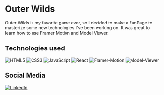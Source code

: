 # Outer Wilds

Outer Wilds is my favorite game ever, so I decided to make a FanPage to masterize some new technologies I've been working on.
It was great to learn how to use Framer Motion and Model Viewer.

## Technologies used

![HTML5](https://img.shields.io/badge/HTML5-000?style=for-the-badge&logo=html5)
![CSS3](https://img.shields.io/badge/CSS3-000?style=for-the-badge&logo=css3&logoColor=264CE4)
![JavaScript](https://img.shields.io/badge/JavaScript-000?style=for-the-badge&logo=javascript)
![React](https://img.shields.io/badge/React-000?style=for-the-badge&logo=react)
![Framer-Motion](https://img.shields.io/badge/FramerMotion-black)
![Model-Viewer](https://img.shields.io/badge/ModelViewer-black)

## Social Media

[![LinkedIn](https://img.shields.io/badge/LinkedIn-000?style=for-the-badge&logo=linkedin&logoColor=0E76A8)](https://www.linkedin.com/in/eduardo-griesang-0b779921b/)
